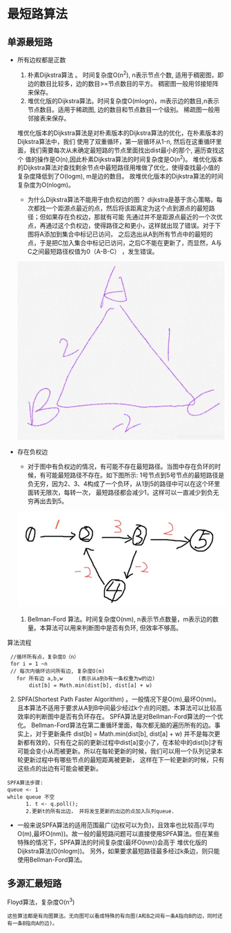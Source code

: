 # 最短路算法
## 单源最短路
- 所有边权都是正数
  1. 朴素Dijkstra算法 。 时间复杂度O(n<sup>2</sup>), n表示节点个数, 适用于稠密图，即边的数目比较多，边的数目>=节点数目的平方。
  稠密图一般用邻接矩阵来保存。
  2. 堆优化版的Dijkstra算法。时间复杂度O(mlogn)，m表示边的数目,n表示节点数目。适用于稀疏图, 边的数目和节点数目一个级别。
  稀疏图一般用邻接表来保存。
  
  堆优化版本的Dijkstra算法是对朴素版本的Dijkstra算法的优化，在朴素版本的Dijkstra算法中，我们
  使用了双重循环，第一层循环从1-n, 然后在这重循环里面，我们需要每次从未确定最短路的节点里面找出dist最小的那个, 遍历查找这个
  值的操作是O(n),因此朴素Dijkstra算法的时间复杂度是O(n<sup>2</sup>)。
  堆优化版本的Dijkstra算法对查找剩余节点中最短路径用堆做了优化，使得查找最小值的复杂度降低到了O(logm), m是边的数目。
  故堆优化版本的Dijkstra算法的时间复杂度为O(nlogm)。
  - 为什么Dijkstra算法不能用于由负权边的图？
  dijkstra是基于贪心策略，每次都找一个距源点最近的点，然后将该距离定为这个点到源点的最短路径；但如果存在负权边，那就有可能
  先通过并不是距源点最近的一个次优点，再通过这个负权边，使得路径之和更小，这样就出现了错误。对于下图将A添加到集合中标记已访问，
  之后选出从A到所有节点中的最短的点，于是把C加入集合中标记已访问，之后C不能在更新了，而显然，A与C之间最短路径权值为0（A-B-C）
  ，发生错误。
  
  ![带负权边的图](pics/带负权边的图.jpg)
  
- 存在负权边
  - 对于图中有负权边的情况，有可能不存在最短路径。当图中存在负环的时候，有可能最短路径不存在。如下图所示:
  1号节点到5号节点的最短路径是负无穷，因为2、3、4构成了一个负环，从1到5的路径中可以在这个环里面转无限次，每转一次，
  最短路径都会减少1，这样可以一直减少到负无穷再出去到5。
  
  ![有负环存在的图](pics/有负环存在的图.JPG)
  1. Bellman-Ford 算法。时间复杂度O(nm), n表示节点数量，m表示边的数量。本算法可以用来判断图中是否有负环, 但效率不够高。
 
 算法流程
 ``` 
  //循环所有点，复杂度O（n）
  for i = 1 ~n
  // 每次内循环访问所有边, 复杂度O(m)
    for 所有边 a,b,w     (表示从a到b有一条权重为w的边)
        dist[b] = Math.min(dist[b], dist[a] + w)
 ```
  2. SPFA(Shortest Path Faster Algorithm) 。一般情况下是O(m),最坏O(nm)。且本算法不适用于要求从A到B中间最少经过k个点的问题。本算法可以比较高效率的判断图中是否有负环存在。
  SPFA算法是对Bellman-Ford算法的一个优化。
 Bellman-Ford算法在第二重循环里面，每次都无脑的遍历所有的边。事实上，对于更新条件
  dist[b] = Math.min(dist[b], dist[a] + w)
  并不是每次更新都有效的，只有在之前的更新过程中dist[a]变小了，在本轮中的dist[b]才有可能会变小从而被更新。所以在每轮更新的时候，我们可以用一个队列记录本轮更新过程中有哪些节点的最短距离被更新，
  这样在下一轮更新的时候，只有这些点的出边有可能会被更新。
  ```
  SPFA算法步骤:
  queue <- 1
  while queue 不空
        1. t <- q.poll();
        2.更新t的所有出边， 并将发生更新的出边的点加入队列queue.
  ```
  
  - 一般来说SPFA算法的适用范围最广(边权可以为负)，且效率也比较高(平均O(m),最坏O(nm))。故一般的最短路问题可以直接使用SPFA算法。但在某些特殊的情况下，SPFA算法的时间复杂度(最坏O(nm))会高于
  堆优化版的Dijkstra算法(O(nlogm))。
  另外，如果要求最短路径最多经过k条边，则只能使用Bellman-Ford算法。
## 多源汇最短路
Floyd算法，复杂度O(n<sup>3</sup>)
```
这些算法都是有向图算法。无向图可以看成特殊的有向图(A和B之间有一条A指向B的边，同时还有一条B指向A的边)。
```
